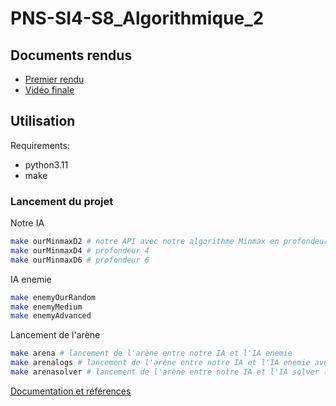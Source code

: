 # PNS-SI4-S8_Algorithmique_2

## Documents rendus 

- [Premier rendu](./rendus/premier%20rapport/Rendu-2023.31.03---Dubois%2C-El-Kateb%2C-Latapie.pdf)
- [Vidéo finale](https://clipchamp.com/watch/zba9fbpxPgG)

## Utilisation 

Requirements:
  - python3.11
  - make


### Lancement du projet

Notre IA

```bash
make ourMinmaxD2 # notre API avec notre algorithme Minmax en profondeur 2
make ourMinmaxD4 # profondeur 4
make ourMinmaxD6 # profondeur 6
```

IA enemie

```bash
make enemyOurRandom 
make enemyMedium 
make enemyAdvanced
```

Lancement de l'arène

```bash
make arena # lancement de l'arène entre notre IA et l'IA enemie
make arenalogs # lancement de l'arène entre notre IA et l'IA enemie avec logs
make arenasolver # lancement de l'arène entre notre IA et l'IA solver (https://connect4.gamesolver.org)
```

[Documentation et références](./doc/README.md)
